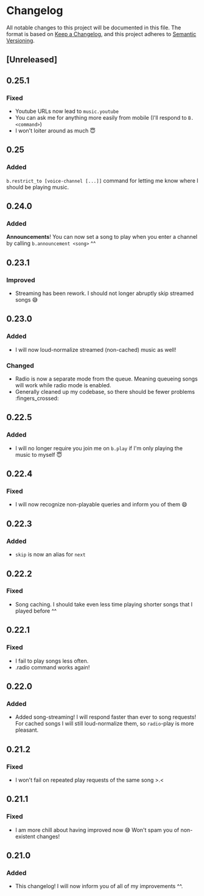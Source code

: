 


# Changelog

All notable changes to this project will be documented in this file.
The format is based on [Keep a Changelog](https://keepachangelog.com/en/1.0.0/),
and this project adheres to [Semantic Versioning](https://semver.org/spec/v2.0.0.html).

## [Unreleased]

## 0.25.1

### Fixed

* Youtube URLs now lead to `music.youtube`
* You can ask me for anything more easily from mobile (I'll respond to `B.<command>`)
* I won't loiter around as much :innocent:

## 0.25

### Added

`b.restrict_to [voice-channel [...]]` command for letting me know where I should be playing music.

## 0.24.0

### Added

**Announcements**! You can now set a song to play when you enter a channel by calling `b.announcement <song>` ^^

## 0.23.1

### Improved

+ Streaming has been rework. I should not longer abruptly skip streamed songs :sweat_smile:

## 0.23.0

### Added

+ I will now loud-normalize streamed (non-cached) music as well!

### Changed

* Radio is now a separate mode from the queue. Meaning queueing songs will work while radio mode is enabled.
* Generally cleaned up my codebase, so there should be fewer problems :fingers_crossed:

## 0.22.5

### Added

+ I will no longer require you join me on `b.play` if I'm only playing the music to myself :innocent:

## 0.22.4

### Fixed

* I will now recognize non-playable queries and inform you of them :smile:

## 0.22.3

### Added

+ `skip` is now an alias for `next`

## 0.22.2

### Fixed

* Song caching. I should take even less time playing shorter songs that I played before ^^

## 0.22.1

### Fixed

* I fail to play songs less often.
* .radio command works again!

## 0.22.0

### Added

* Added song-streaming! I will respond faster than ever to song requests!
For cached songs I will still loud-normalize them, so `radio`-play is more pleasant.

## 0.21.2

### Fixed

* I won't fail on repeated play requests of the same song >.<

## 0.21.1

### Fixed

* I am more chill about having improved now :sweat_smile: Won't spam you of non-existent changes!

## 0.21.0

### Added

* This changelog! I will now inform you of all of my improvements ^^.


